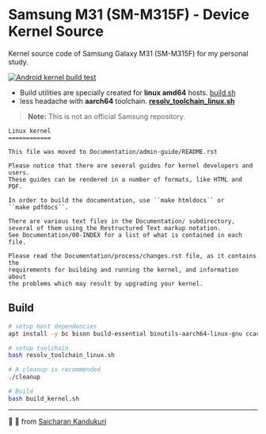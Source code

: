 # Samsung M31 (SM-M315F) - Device Kernel Source

Kernel source code of Samsung Galaxy M31 (SM-M315F) for my personal study.

[![Android kernel build test](https://github.com/SaicharanKandukuri/samsung-m31-kernel/actions/workflows/build-kernel.yml/badge.svg)](https://github.com/SaicharanKandukuri/samsung-m31-kernel/actions/workflows/build-kernel.yml)

- Build utilities are specially created for **linux amd64** hosts. [build.sh](build.sh)
- less headache with **aarch64** toolchain. [**resolv_toolchain_linux.sh**](resolv_toolchain_linux.sh)

> **Note:** This is not an official Samsung repository.

```
Linux kernel
============

This file was moved to Documentation/admin-guide/README.rst

Please notice that there are several guides for kernel developers and users.
These guides can be rendered in a number of formats, like HTML and PDF.

In order to build the documentation, use ``make htmldocs`` or
``make pdfdocs``.

There are various text files in the Documentation/ subdirectory,
several of them using the Restructured Text markup notation.
See Documentation/00-INDEX for a list of what is contained in each file.

Please read the Documentation/process/changes.rst file, as it contains the
requirements for building and running the kernel, and information about
the problems which may result by upgrading your kernel.

```

## Build


```bash
# setup host dependencies
apt install -y bc bison build-essential binutils-aarch64-linux-gnu ccache curl flex g++-multilib gcc-multilib git gnupg gperf imagemagick libncurses5 lib32ncurses5-dev lib32readline-dev lib32z1-dev liblz4-tool libncurses5-dev libsdl1.2-dev libssl-dev libwxgtk3.0-gtk3-dev libxml2 libxml2-utils lzop pngcrush rsync schedtool squashfs-tools xsltproc yasm zip zlib1g-dev

# setup toolchain
bash resolv_toolchain_linux.sh

# A cleanup is recommended
./cleanup

# Build
bash build_kernel.sh
```

<hr>

💪 💟 from [Saicharan Kandukuri](https://saicharankandukuri.me)

